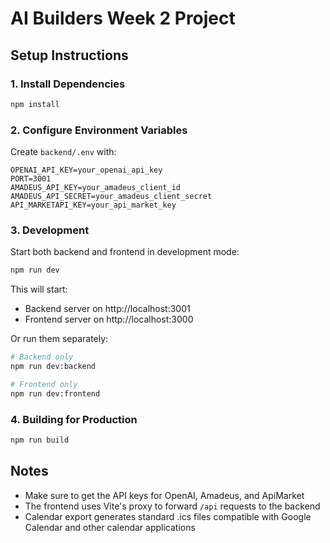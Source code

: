 # AI Builders Week 2 Project

## Setup Instructions

### 1. Install Dependencies

```bash
npm install
```

### 2. Configure Environment Variables

Create `backend/.env` with:

```
OPENAI_API_KEY=your_openai_api_key
PORT=3001
AMADEUS_API_KEY=your_amadeus_client_id
AMADEUS_API_SECRET=your_amadeus_client_secret
API_MARKETAPI_KEY=your_api_market_key
```

### 3. Development

Start both backend and frontend in development mode:

```bash
npm run dev
```

This will start:
- Backend server on http://localhost:3001
- Frontend server on http://localhost:3000

Or run them separately:

```bash
# Backend only
npm run dev:backend

# Frontend only
npm run dev:frontend
```

### 4. Building for Production

```bash
npm run build
```

## Notes

- Make sure to get the API keys for OpenAI, Amadeus, and ApiMarket
- The frontend uses Vite's proxy to forward `/api` requests to the backend
- Calendar export generates standard .ics files compatible with Google Calendar and other calendar applications
